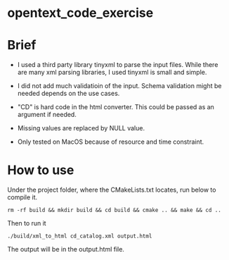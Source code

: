 # opentext_code_exercise

# Brief
* I used a third party library tinyxml to parse the input files. While there are many xml parsing libraries, I used tinyxml is small and simple.

* I did not add much validatioin of the input. Schema validation might be needed depends on the use cases.

* "CD" is hard code in the html converter. This could be passed as an argument if needed.

* Missing values are replaced by NULL value.

* Only tested on MacOS because of resource and time constraint. 



# How to use
Under the project folder, where the CMakeLists.txt locates, run below to compile it.

```rm -rf build && mkdir build && cd build && cmake .. && make && cd ..```

Then to run it

```./build/xml_to_html cd_catalog.xml output.html```

The output will be in the output.html file.
